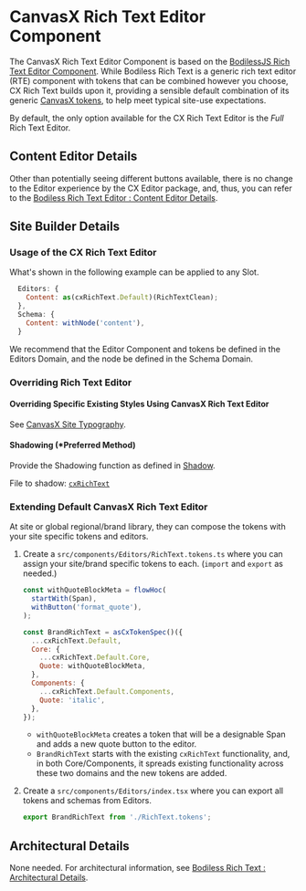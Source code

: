 # CanvasX Rich Text Editor Component

The CanvasX Rich Text Editor Component is based on the [BodilessJS Rich Text Editor
Component](/Components/Editors/RichText). While Bodiless Rich Text is a generic rich text editor
(RTE) component with tokens that can be combined however you choose, CX Rich Text builds upon it,
providing a sensible default combination of its generic [CanvasX tokens](../../CX_Elements/), to
help meet typical site-use expectations.

By default, the only option available for the CX Rich Text Editor is the _Full_ Rich Text Editor.

## Content Editor Details

Other than potentially seeing different buttons available, there is no change to the Editor
experience by the CX Editor package, and, thus, you can refer to the [Bodiless Rich Text Editor :
Content Editor Details](../RichText#content-editor-details).

## Site Builder Details

### Usage of the CX Rich Text Editor

What's shown in the following example can be applied to any Slot.

```js
  Editors: {
    Content: as(cxRichText.Default)(RichTextClean);
  },
  Schema: {
    Content: withNode('content'),
  }
```

We recommend that the Editor Component and tokens be defined in the Editors Domain, and the node be
defined in the Schema Domain.

### Overriding Rich Text Editor

#### Overriding Specific Existing Styles Using CanvasX Rich Text Editor

See [CanvasX Site Typography](../../CX_Elements/CX_SiteTypography).

#### Shadowing (*Preferred Method)

Provide the Shadowing function as defined in [Shadow](../../CX_Elements/CX_Shadow).

File to shadow:
[`cxRichText`](https://github.com/johnsonandjohnson/Bodiless-JS/blob/main/packages/cx-editors/src/components/RichText/tokens/cxRichText.ts)

### Extending Default CanvasX Rich Text Editor

At site or global regional/brand library, they can compose the tokens with your site specific tokens
and editors.

01. Create a `src/components/Editors/RichText.tokens.ts` where you can assign your site/brand
    specific tokens to each. (`import` and `export` as needed.)

    ```js
    const withQuoteBlockMeta = flowHoc(
      startWith(Span),
      withButton('format_quote'),
    );

    const BrandRichText = asCxTokenSpec()({
      ...cxRichText.Default,
      Core: {
        ...cxRichText.Default.Core,
        Quote: withQuoteBlockMeta,
      },
      Components: {
        ...cxRichText.Default.Components,
        Quote: 'italic',
      },
    });
    ```

    - `withQuoteBlockMeta` creates a token that will be a designable Span and adds a new quote
      button to the editor.
    - `BrandRichText` starts with the existing `cxRichText` functionality, and, in both
      Core/Components, it spreads existing functionality across these two domains and the new tokens
      are added.

01. Create a `src/components/Editors/index.tsx`  where you can export all tokens and schemas from
    Editors.

    ```js
    export BrandRichText from './RichText.tokens';
    ```

## Architectural Details

None needed. For architectural information, see [Bodiless Rich Text : Architectural
Details](../RichText#architectural-details).
